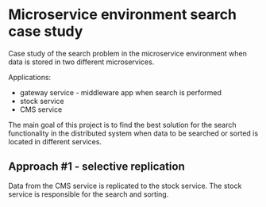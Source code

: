 # Microservice environment search case study

Case study of the search problem in the microservice environment when data is stored in two different microservices.

Applications:

- gateway service - middleware app when search is performed
- stock service 
- CMS service

The main goal of this project is to find the best solution for the search functionality in the distributed system when
data to be searched or sorted is located in different services.


## Approach #1 - selective replication
Data from the CMS service is replicated to the stock service. The stock service is responsible for the search and sorting.

